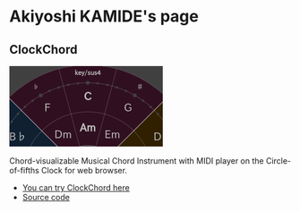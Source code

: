 # Akiyoshi KAMIDE's page

## ClockChord
<a href="https://kamide-akiyoshi.github.io/clockchord/"><img src="ClockChord.png"/></a>

Chord-visualizable Musical Chord Instrument with MIDI player on the Circle-of-fifths Clock for web browser.
- [You can try ClockChord here](https://kamide-akiyoshi.github.io/clockchord/)
- [Source code](./clockchord/)
